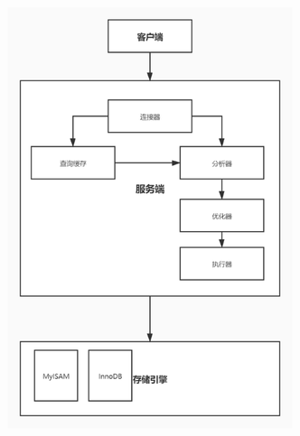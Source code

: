 ![title](https://raw.githubusercontent.com/liujinxi931204/image/master/gitnote/2020/07/27/%E6%9C%AA%E5%91%BD%E5%90%8D%E6%96%87%E4%BB%B6%20(5)-1595839204079.jpg)